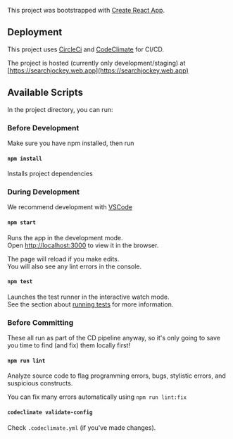 This project was bootstrapped with [Create React App](https://github.com/facebook/create-react-app).

## Deployment

This project uses [CircleCi](https://app.circleci.com/pipelines/github/mkwatson/SearchJockey) and [CodeClimate](https://codeclimate.com/github/mkwatson/SearchJockey) for CI/CD.

The project is hosted (currently only development/staging) at [https://searchjockey.web.app](https://searchjockey.web.app)

## Available Scripts

In the project directory, you can run:

### Before Development

Make sure you have npm installed, then run

#### `npm install`

Installs project dependencies

### During Development

We recommend development with [VSCode](https://code.visualstudio.com/download)

#### `npm start`

Runs the app in the development mode.<br />
Open [http://localhost:3000](http://localhost:3000) to view it in the browser.

The page will reload if you make edits.<br />
You will also see any lint errors in the console.

#### `npm test`

Launches the test runner in the interactive watch mode.<br />
See the section about [running tests](https://facebook.github.io/create-react-app/docs/running-tests) for more information.

### Before Committing

These all run as part of the CD pipeline anyway, so it's only going to save you time to find (and fix) them locally first!

#### `npm run lint`

Analyze source code to flag programming errors, bugs, stylistic errors, and suspicious constructs.

You can fix many errors automatically using `npm run lint:fix`

#### `codeclimate validate-config`

Check `.codeclimate.yml` (if you've made changes).
